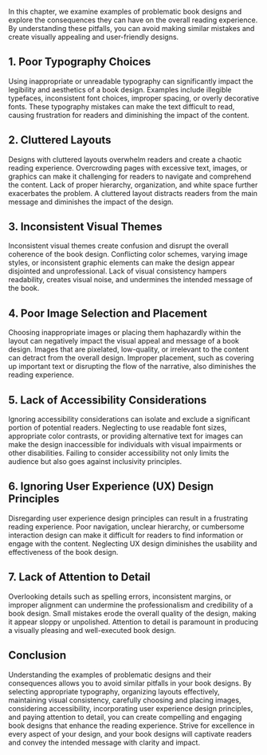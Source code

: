 
In this chapter, we examine examples of problematic book designs and explore the consequences they can have on the overall reading experience. By understanding these pitfalls, you can avoid making similar mistakes and create visually appealing and user-friendly designs.

**1. Poor Typography Choices**
------------------------------

Using inappropriate or unreadable typography can significantly impact the legibility and aesthetics of a book design. Examples include illegible typefaces, inconsistent font choices, improper spacing, or overly decorative fonts. These typography mistakes can make the text difficult to read, causing frustration for readers and diminishing the impact of the content.

**2. Cluttered Layouts**
------------------------

Designs with cluttered layouts overwhelm readers and create a chaotic reading experience. Overcrowding pages with excessive text, images, or graphics can make it challenging for readers to navigate and comprehend the content. Lack of proper hierarchy, organization, and white space further exacerbates the problem. A cluttered layout distracts readers from the main message and diminishes the impact of the design.

**3. Inconsistent Visual Themes**
---------------------------------

Inconsistent visual themes create confusion and disrupt the overall coherence of the book design. Conflicting color schemes, varying image styles, or inconsistent graphic elements can make the design appear disjointed and unprofessional. Lack of visual consistency hampers readability, creates visual noise, and undermines the intended message of the book.

**4. Poor Image Selection and Placement**
-----------------------------------------

Choosing inappropriate images or placing them haphazardly within the layout can negatively impact the visual appeal and message of a book design. Images that are pixelated, low-quality, or irrelevant to the content can detract from the overall design. Improper placement, such as covering up important text or disrupting the flow of the narrative, also diminishes the reading experience.

**5. Lack of Accessibility Considerations**
-------------------------------------------

Ignoring accessibility considerations can isolate and exclude a significant portion of potential readers. Neglecting to use readable font sizes, appropriate color contrasts, or providing alternative text for images can make the design inaccessible for individuals with visual impairments or other disabilities. Failing to consider accessibility not only limits the audience but also goes against inclusivity principles.

**6. Ignoring User Experience (UX) Design Principles**
------------------------------------------------------

Disregarding user experience design principles can result in a frustrating reading experience. Poor navigation, unclear hierarchy, or cumbersome interaction design can make it difficult for readers to find information or engage with the content. Neglecting UX design diminishes the usability and effectiveness of the book design.

**7. Lack of Attention to Detail**
----------------------------------

Overlooking details such as spelling errors, inconsistent margins, or improper alignment can undermine the professionalism and credibility of a book design. Small mistakes erode the overall quality of the design, making it appear sloppy or unpolished. Attention to detail is paramount in producing a visually pleasing and well-executed book design.

**Conclusion**
--------------

Understanding the examples of problematic designs and their consequences allows you to avoid similar pitfalls in your book designs. By selecting appropriate typography, organizing layouts effectively, maintaining visual consistency, carefully choosing and placing images, considering accessibility, incorporating user experience design principles, and paying attention to detail, you can create compelling and engaging book designs that enhance the reading experience. Strive for excellence in every aspect of your design, and your book designs will captivate readers and convey the intended message with clarity and impact.

